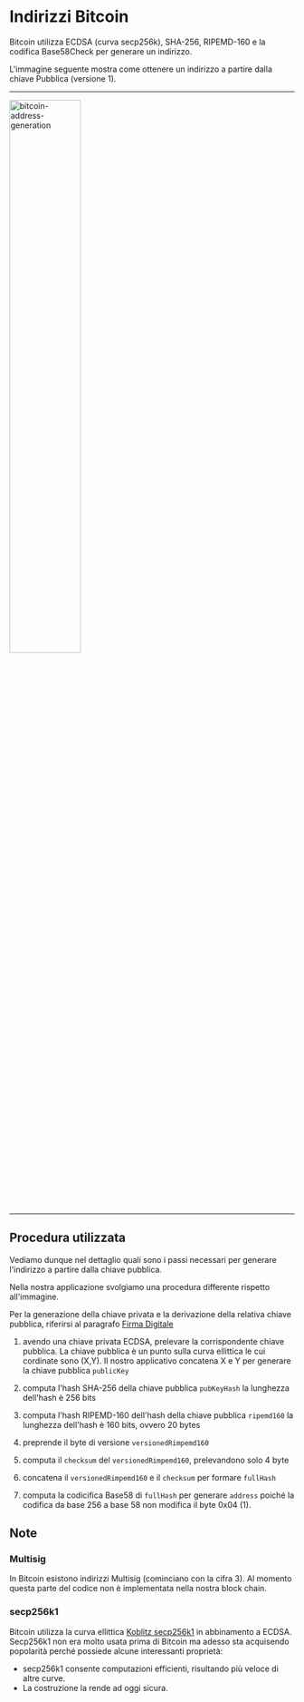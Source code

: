 # Indirizzi Bitcoin

Bitcoin utilizza ECDSA (curva secp256k), SHA-256, RIPEMD-160 e la codifica Base58Check per generare un indirizzo.

L'immagine seguente mostra come ottenere un indirizzo a partire dalla chiave Pubblica (versione 1).

---

<img src="https://en.bitcoin.it/w/images/en/9/9b/PubKeyToAddr.png" alt="bitcoin-address-generation" width="50%"/>

---

## Procedura utilizzata

Vediamo dunque nel dettaglio quali sono i passi necessari per generare l'indirizzo a partire dalla chiave pubblica.

Nella nostra applicazione svolgiamo una procedura differente rispetto all'immagine.

Per la generazione della chiave privata e la derivazione della relativa chiave pubblica, riferirsi al paragrafo [Firma Digitale](firma-digitale)

1. avendo una chiave privata ECDSA, prelevare la corrispondente chiave pubblica.
La chiave pubblica è un punto sulla curva ellittica le cui cordinate sono (X,Y). Il nostro applicativo concatena X e Y per generare la chiave pubblica `publicKey`

2. computa l'hash SHA-256 della chiave pubblica `pubKeyHash`
la lunghezza dell'hash è 256 bits

3. computa l'hash RIPEMD-160 dell'hash della chiave pubblica `ripemd160`
la lunghezza dell'hash è 160 bits, ovvero 20 bytes
4. preprende il byte di versione `versionedRimpemd160`
5. computa il `checksum` del `versionedRimpemd160`, prelevandono solo 4 byte
6. concatena il `versionedRimpemd160` e il `checksum` per formare `fullHash`
7. computa la codicifica Base58 di `fullHash` per generare `address`
poiché la codifica da base 256 a base 58 non modifica il byte 0x04 (1).

## Note

### Multisig

In Bitcoin esistono indirizzi Multisig (cominciano con la cifra 3).
Al momento questa parte del codice non è implementata nella nostra block chain.

### secp256k1

Bitcoin utilizza la curva ellittica [Koblitz secp256k1](https://github.com/bitcoin-core/secp256k1) in abbinamento a ECDSA.
Secp256k1 non era molto usata prima di Bitcoin ma adesso sta acquisendo popolarità perché possiede alcune interessanti proprietà:

* secp256k1 consente computazioni efficienti, risultando più veloce di altre curve.
* La costruzione la rende ad oggi sicura.
